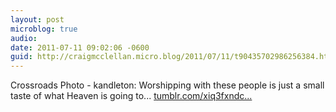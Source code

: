 ```yaml
---
layout: post
microblog: true
audio: 
date: 2011-07-11 09:02:06 -0600
guid: http://craigmcclellan.micro.blog/2011/07/11/t90435702986256384.html
---
```

Crossroads Photo - kandleton: Worshipping with these people is just a small taste of what Heaven is going to... [tumblr.com/xiq3fxndc...](http://tumblr.com/xiq3fxndcx)

